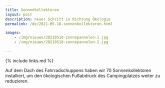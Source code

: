 ```yaml
---
title: Sonnenkollektoren
layout: post
description: neuer Schritt in Richtung Ökologie
permalink: /de/2021-05-18-sonnenkollektoren.html

images:   
    - /img/nieuws/20210518-zonnepannelen-1.jpg
    - /img/nieuws/20210518-zonnepannelen-2.jpg

---
```


{% include links.md %}

Auf dem Dach des Fahrradschuppens haben wir 70 Sonnenkollektoren installiert, um den ökologischen Fußabdruck des Campingplatzes weiter zu reduzieren.

